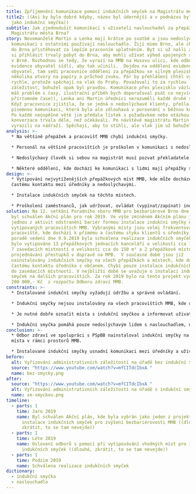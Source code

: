 ```yaml
---
title: Zpříjemnění komunikace pomocí indukčních smyček na Magistrátu města Brna
title2: ((Asi by bylo dobré kdyby, název byl údernější a v podnázvu bylo něco
  jako indukční smyčka))
subtitle: Jak zjednodušit komunikaci s uživateli naslouchadel za přepážkami na
  Magistrátu města Brna?
story: Novomanželé Martin a Lenka mají krátce po svatbě a jsou nedoslýchaví. Pro
  komunikaci s ostatními používají naslouchadlo. Žijí mimo Brno, ale chtějí se
  do Brna přistěhovat za lepším pracovním uplatněním. Byt si už našli a chtějí
  si přihlásit trvalý pobyt do Brna, aby mohli užívat výhod spojených s bydlením
  v Brně. Rozhodnou se tedy, že vyrazí na MMB na Husovu ulici, kde odbor
  evidence obyvatel sídlí, aby tak učinili.  Dojdou na oddělení evidence
  obyvatel, tam sedí pracovnice oddělení za přepážkou se silným plexisklem a
  několika otvory na papíry a průchod zvuku. Pár by přehlášení chtěl vyřídit
  rychle, protože spěchají na vlak do Prahy. Považovali to za rychlou
  záležitost, bohužel opak byl pravdou. Komunikace přes plexisklo vázla ((zase
  máš problém s časy, ilustrační příběh bych doporučoval psát co nejvíce v
  přírtomném čase)), Lenka ani Martin úřednici nerozuměli každé druhé slovo.
  Když pracovnice zjistila, že se jedná o nedoslýchavé klienty, přešla na
  písemnou komunikaci, která byla ale zdlouhavá v porovnání s běžnou komunikací.
  Po každé neúspěšné větě jim předala lístek s požadavkem nebo otázkou. Celá
  konverzace trvala déle, než očekávali. Po návštěvě magistrátu Martin s Lenkou
  vyrazili na nádraží. Spěchají, aby to stihli, ale vlak jim už bohužel ujel.
analysis: >-
  * Na většině přepážek a pracovišť MMB chybí indukční smyčky.

  * Personál na většině pracovištích je proškolen v komunikaci s nedoslýchavým člověkem, ale komunikace trvá zbytečně dlouho.

  * Nedoslýchavý člověk si sebou na magistrát musí pozvat překladatele do znakového jazyka. ((pozor s timhle opatrně, děláš pasport o indukční smyčce, to je něco úplně jiného než český znakový jazyk, většina lidí, co mají naslouchadlo neumí český znakový jazyk, tohle bych sem vůbec nepletl))

  * Některé oddělení, kde dochází ke komunikaci s lidmi mají přepážky s instalovanými plexiskly, které brání bezproblémové komunikaci. ((to pdstatné je že snižují slyšitelnost a možnost odezírání, na tom bych to stavěl))
design: >-
  * Vytipování nejvytíženějších přepážkových míst MMB, kde může docházet k
  častému kontaktu mezi úředníky a nedoslýchavými.

  * Instalace indukčních smyček na těchto místech.

  * Proškolení zaměstnanců, jak udržovat, ovládat (vypínat/zapínat) indukční smyčku.
solution: Na 12. setkání Poradního sboru MMB pro bezbariérové Brno dne 21.3.2019
  byl schválen Akční plán pro rok 2019. Ve výše zmíněném Akčním plánu je právě
  jednou z aktivit odstranění bariér formou instalace indukční smyčky na
  vytipovaných pracovištích MMB. Vybranými místy jsou velmi frekventovaná
  pracoviště, kde dochází k přímému a častému styku klientů s úředníky. Na
  poradě vedení dne 9.9.2019 byla schválena realizace indukčních smyček. Celkově
  bylo vytipováno 13 přepážkových jednacích kanceláří o velikosti cca 10-40 m²,
  7 zasedacích místností o velikosti cca do 150 m² a 2 přepážkové místnosti
  projednávání přestupků v dopravě na MPB.  V současné době jsou již
  nainstalovány indukčních smyčky na všech přepážkách a místech, kde dochází k
  častému kontaktu úředníka s občanem. Chybí pouze instalace indukčních smyček
  do zasedacích místností. V nejbližší době se uvažuje o instalaci indukčních
  smyček na dalších pracovištích. Za rok 2019 bylo na tento projekt vyčleněno
  200 000,- Kč  z rozpočtu Odboru zdraví MMB.
constraints: >-
  * Instalované indukční smyčky vyžadují údržbu a správné ovládání.

  * Indukční smyčky nejsou instalovány na všech pracovištích MMB, kde dochází ke kontaktu mezi úředníkem a občanem.

  * Je nutné dobře označit místa s indukční smyčkou a informovat uživatele naslouchadla.

  * Indukční smyčka pomáhá pouze nedoslýchavým lidem s naslouchadlem, nikoliv všem lidem se sluchovým znevýhodněním.
conclusion: >-
  * Odbor zdraví ve spolupráci s PSpBB nainstaloval indukční smyčky na vybrané
  místa v rámci prostorů MMB.

  * Instalované indukční smyčky usnadní komunikaci mezi úředníky a uživateli naslouchadla, díky čemuž bude vyřizování administrativních záležitostí rychlejší. ((doporučoval bych opravdu něco jako "snadnější", "komfortnější", "přístupnější"))
before:
  alt: Vyřizování administrativních záležitostí na úřadě bez indukční smyčky
  source: "https://www.youtube.com/watch?v=mfCITdcIbxA "
  name: bez-smycky.png
after:
  source: "https://www.youtube.com/watch?v=mfCITdcIbxA "
  alt: Vyřizování administrativních záležitostí na úřadě s indukční smyčkou
  name: se-smyckou.png
timeline:
  - parts: 1
    time: Jaro 2019
    name: Byl schválen Akční plán, kde byla vybrán jako jeden z projektů právě
      instalace indukčních smyček pro zvýšení bezbariérovosti MMB ((dlouhé,
      zkrátit, to se tam nevejde))
  - parts: 1
    time: Léto 2019
    name: Oslovení odborů s pomocí při vytipovávání vhodných míst pro instalaci
      indukčních smyček ((dlouhé, zkrátit, to se tam nevejde))
  - parts: 1
    time: Podzim 2019
    name: Schválena realizace indukčních smyček
dictionary:
  - indukční smyčka
  - naslouchadlo
---
```

